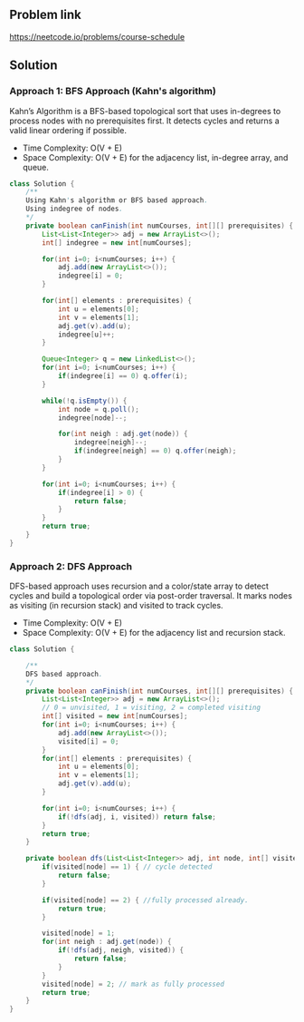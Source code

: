 ## Problem link
https://neetcode.io/problems/course-schedule

## Solution

### Approach 1: BFS Approach (Kahn's algorithm)
Kahn’s Algorithm is a BFS-based topological sort that uses in-degrees to process nodes with no prerequisites first. It detects cycles and returns a valid linear ordering if possible.
 - Time Complexity: O(V + E)
 - Space Complexity: O(V + E) for the adjacency list, in-degree array, and queue.

```java
class Solution {
    /**
    Using Kahn's algorithm or BFS based approach.
    Using indegree of nodes. 
    */
    private boolean canFinish(int numCourses, int[][] prerequisites) {
        List<List<Integer>> adj = new ArrayList<>();
        int[] indegree = new int[numCourses];

        for(int i=0; i<numCourses; i++) {
            adj.add(new ArrayList<>());
            indegree[i] = 0;
        }

        for(int[] elements : prerequisites) {
            int u = elements[0];
            int v = elements[1];
            adj.get(v).add(u);
            indegree[u]++;
        }

        Queue<Integer> q = new LinkedList<>();
        for(int i=0; i<numCourses; i++) {
            if(indegree[i] == 0) q.offer(i);
        }

        while(!q.isEmpty()) {
            int node = q.poll();
            indegree[node]--;

            for(int neigh : adj.get(node)) {
                indegree[neigh]--;
                if(indegree[neigh] == 0) q.offer(neigh);
            }
        }

        for(int i=0; i<numCourses; i++) {
            if(indegree[i] > 0) {
                return false;
            }
        }
        return true;
    }
}
```

### Approach 2: DFS Approach
DFS-based approach uses recursion and a color/state array to detect cycles and build a topological order via post-order traversal. It marks nodes as visiting (in recursion stack) and visited to track cycles.
 - Time Complexity: O(V + E)
 - Space Complexity: O(V + E) for the adjacency list and recursion stack.

```java
class Solution {

    /**
    DFS based approach.
    */
    private boolean canFinish(int numCourses, int[][] prerequisites) {
        List<List<Integer>> adj = new ArrayList<>();
        // 0 = unvisited, 1 = visiting, 2 = completed visiting
        int[] visited = new int[numCourses];
        for(int i=0; i<numCourses; i++) {
            adj.add(new ArrayList<>());
            visited[i] = 0;
        }
        for(int[] elements : prerequisites) {
            int u = elements[0];
            int v = elements[1];
            adj.get(v).add(u);
        }

        for(int i=0; i<numCourses; i++) {
            if(!dfs(adj, i, visited)) return false;
        }
        return true;
    }

    private boolean dfs(List<List<Integer>> adj, int node, int[] visited) {
        if(visited[node] == 1) { // cycle detected
            return false;
        }

        if(visited[node] == 2) { //fully processed already.
            return true;
        }

        visited[node] = 1;
        for(int neigh : adj.get(node)) {
            if(!dfs(adj, neigh, visited)) {
                return false;
            }
        }
        visited[node] = 2; // mark as fully processed
        return true;
    }
}
```
